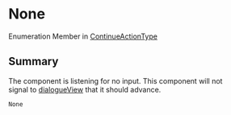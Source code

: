 # None

Enumeration Member in [ContinueActionType](yarn.unity.legacy.dialogueadvanceinput.continueactiontype-1.md)

## Summary

The component is listening for no input. This component will not\
signal to [dialogueView](yarn.unity.legacy.dialogueadvanceinput.dialogueview.md) that it should advance.

```csharp
None
```
